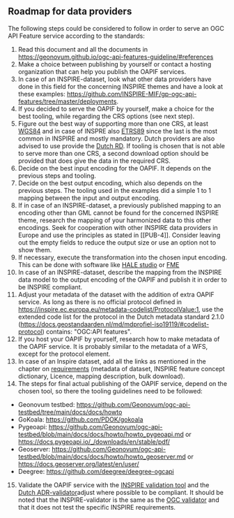 ## Roadmap for data providers

The following steps could be considered to follow in order to serve an OGC API Feature service according to the standards:

1. Read this document and all the documents in https://geonovum.github.io/ogc-api-features-guideline/#references
2. Make a choice between publishing by yourself or contact a hosting organization that can help you publish the OAPIF services.
3. In case of an INSPIRE-dataset, look what other data providers have done in this field for the concerning INSPIRE themes and have a look at these examples: https://github.com/INSPIRE-MIF/gp-ogc-api-features/tree/master/deployments.
4. If you decided to serve the OAPIF by yourself, make a choice for the best tooling, while regarding the CRS options (see next step).
5. Figure out the best way of supporting more than one CRS, at least [WGS84](https://epsg.io/4326) and in case of INSPRE also [ETRS89](https://epsg.io/4258) since the last is the most common in INSPIRE and mostly mandatory. 
Dutch providers are also advised to use provide the [Dutch RD](https://www.opengis.net/def/crs/EPSG/0/28992).
If tooling is chosen that is not able to serve more than one CRS, a second download option should be provided that does give the data in the required CRS.
6. Decide on the best input encoding for the OAPIF. It depends on the previous steps and tooling.
7. Decide on the best output encoding, which also depends on the previous steps. The tooling used in the examples did a simple 1 to 1 mapping between the input and output encoding. 
8. If in case of an INSPIRE-dataset, a previously published mapping to an encoding other than GML cannot be found for the concerned INSPIRE theme, research the mapping of your harmonized data to this other encodings.
Seek for cooperation with other INSPIRE data providers in Europe and use the principles as stated in [[PUB-4]].
Consider leaving out the empty fields to reduce the output size or use an option not to show them.
9. If necessary, execute the transformation into the chosen input encoding. This can be done with software like [HALE studio](https://wetransform.to/halestudio/) or [FME](https://www.safe.com/)
10. In case of an INSPIRE-dataset, describe the mapping from the INSPIRE data model to the output encoding of the OAPIF and publish it in order to be INSPIRE compliant.
11. Adjust your metadata of the dataset with the addition of extra OAPIF service. As long as there is no official protocol defined in https://inspire.ec.europa.eu/metadata-codelist/ProtocolValue:1, use the extended code list for the protocol in the Dutch metadata standard 2.1.0 (https://docs.geostandaarden.nl/md/mdprofiel-iso19119/#codelist-protocol) contains: "OGC:API features".
12. If you host your OAPIF by yourself, research how to make metadata of the OAPIF service. It is probably similar to the metadata of a WFS, except for the protocol element.
13. In case of an Inspire dataset, add all the links as mentioned in the chapter on [requirements](#H03) (metadata of dataset, INSPIRE feature concept dictionary, Licence, mapping description, bulk download).
14. The steps for final actual publishing of the OAPIF service, depend on the chosen tool, so there the tooling guidelines need to be followed:
- Geonovum testbed: https://github.com/Geonovum/ogc-api-testbed/tree/main/docs/docs/howto 
- GoKoala: https://github.com/PDOK/gokoala
- Pygeoapi: https://github.com/Geonovum/ogc-api-testbed/blob/main/docs/docs/howto/howto_pygeoapi.md or https://docs.pygeoapi.io/_/downloads/en/stable/pdf/
- Geoserver: https://github.com/Geonovum/ogc-api-testbed/blob/main/docs/docs/howto/howto_geoserver.md or https://docs.geoserver.org/latest/en/user/
- Deegree: https://github.com/deegree/deegree-ogcapi
15. Validate the OAPIF service with the [INSPIRE validation tool](https://inspire.ec.europa.eu/validator/home/index.html) and the [Dutch ADR-validator](https://gitlab.com/commonground/don/adr-validator/-/blob/main/README.md?ref_type=heads)adjust where possible to be compliant.
It should be noted that the INSPIRE-validator is the same as the [OGC validator](https://cite.opengeospatial.org/teamengine/about/ogcapi-features-1.0/1.0/site/) and that it does not test the specific INSPIRE requirements.





